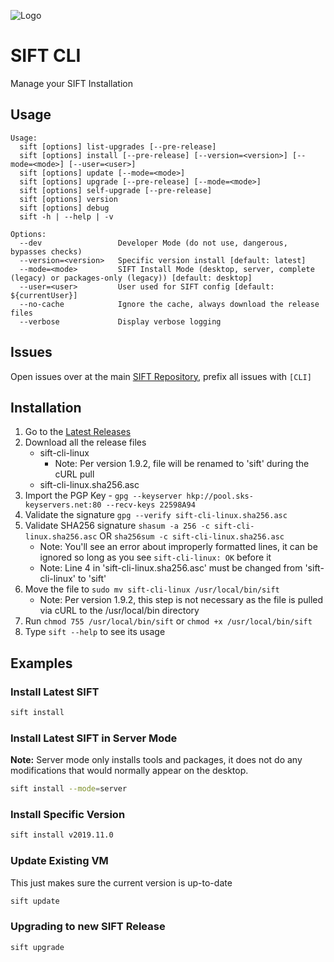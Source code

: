 ![Logo](https://digital-forensics.sans.org/images/sift.png)

# SIFT CLI

Manage your SIFT Installation

## Usage

```
Usage:
  sift [options] list-upgrades [--pre-release]
  sift [options] install [--pre-release] [--version=<version>] [--mode=<mode>] [--user=<user>]
  sift [options] update [--mode=<mode>]
  sift [options] upgrade [--pre-release] [--mode=<mode>]
  sift [options] self-upgrade [--pre-release]
  sift [options] version
  sift [options] debug
  sift -h | --help | -v

Options:
  --dev                 Developer Mode (do not use, dangerous, bypasses checks)
  --version=<version>   Specific version install [default: latest]
  --mode=<mode>         SIFT Install Mode (desktop, server, complete (legacy) or packages-only (legacy)) [default: desktop]
  --user=<user>         User used for SIFT config [default: ${currentUser}]
  --no-cache            Ignore the cache, always download the release files
  --verbose             Display verbose logging
```

## Issues

Open issues over at the main [SIFT Repository](https://github.com/sans-dfir/sift/issues), prefix all issues with `[CLI]`

## Installation

1. Go to the [Latest Releases](https://github.com/sans-dfir/sift-cli/releases/latest)
2. Download all the release files
    * sift-cli-linux 
      * Note: Per version 1.9.2, file will be renamed to 'sift' during the cURL pull
    * sift-cli-linux.sha256.asc
3. Import the PGP Key - `gpg --keyserver hkp://pool.sks-keyservers.net:80 --recv-keys 22598A94`
4. Validate the signature `gpg --verify sift-cli-linux.sha256.asc`
5. Validate SHA256 signature `shasum -a 256 -c sift-cli-linux.sha256.asc` OR `sha256sum -c sift-cli-linux.sha256.asc`
    * Note: You'll see an error about improperly formatted lines, it
      can be ignored so long as you see `sift-cli-linux: OK` before it
    * Note: Line 4 in 'sift-cli-linux.sha256.asc' must be changed from 'sift-cli-linux' to 'sift'
6. Move the file to `sudo mv sift-cli-linux /usr/local/bin/sift`
   * Note: Per version 1.9.2, this step is not necessary as the file is pulled via cURL to the /usr/local/bin directory
7. Run `chmod 755 /usr/local/bin/sift` or `chmod +x /usr/local/bin/sift`
8. Type `sift --help` to see its usage

## Examples

### Install Latest SIFT

```bash
sift install
```

### Install Latest SIFT in Server Mode

**Note:** Server mode only installs tools and packages, it does not do any modifications that would normally appear on the desktop.

```bash
sift install --mode=server
```

### Install Specific Version

```bash
sift install v2019.11.0
```

### Update Existing VM

This just makes sure the current version is up-to-date

```bash
sift update
```

### Upgrading to new SIFT Release

```bash
sift upgrade
```
